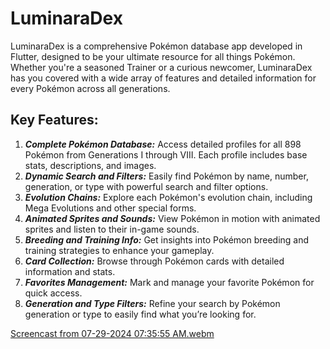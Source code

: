 # LuminaraDex

LuminaraDex is a comprehensive Pokémon database app developed in Flutter, designed to be your ultimate resource for all things Pokémon. Whether you're a seasoned Trainer or a curious newcomer, LuminaraDex has you covered with a wide array of features and detailed information for every Pokémon across all generations.

## Key Features:
1.  ***Complete Pokémon Database:*** Access detailed profiles for all 898 Pokémon from Generations I through VIII. Each profile includes base stats, descriptions, and images.
2.  ***Dynamic Search and Filters:*** Easily find Pokémon by name, number, generation, or type with powerful search and filter options.
3.  ***Evolution Chains:*** Explore each Pokémon's evolution chain, including Mega Evolutions and other special forms.
4.  ***Animated Sprites and Sounds:*** View Pokémon in motion with animated sprites and listen to their in-game sounds.
5.  ***Breeding and Training Info:*** Get insights into Pokémon breeding and training strategies to enhance your gameplay.
6.  ***Card Collection:*** Browse through Pokémon cards with detailed information and stats.
7.  ***Favorites Management:*** Mark and manage your favorite Pokémon for quick access.
8.  ***Generation and Type Filters:*** Refine your search by Pokémon generation or type to easily find what you’re looking for.

[Screencast from 07-29-2024 07:35:55 AM.webm](https://github.com/user-attachments/assets/dc8e6d72-fc7f-4a50-8e33-a728e5e46cd9)
